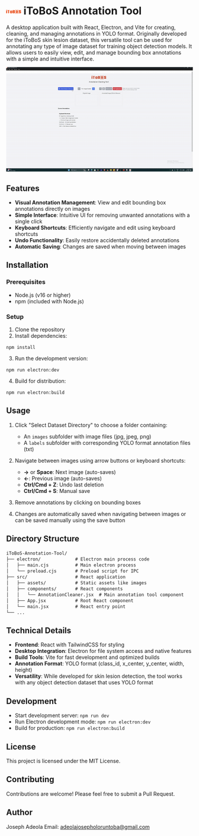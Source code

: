 
# <img src="src/assets/itoboslogo.png" alt="iToBoS Logo" width="40" style="vertical-align: middle;"> iToBoS Annotation Tool

A desktop application built with React, Electron, and Vite for creating, cleaning, and managing annotations in YOLO format. Originally developed for the iToBoS skin lesion dataset, this versatile tool can be used for annotating any type of image dataset for training object detection models. It allows users to easily view, edit, and manage bounding box annotations with a simple and intuitive interface.

![Demo GIF](src/assets/demo.gif)

## Features

- **Visual Annotation Management**: View and edit bounding box annotations directly on images
- **Simple Interface**: Intuitive UI for removing unwanted annotations with a single click
- **Keyboard Shortcuts**: Efficiently navigate and edit using keyboard shortcuts
- **Undo Functionality**: Easily restore accidentally deleted annotations
- **Automatic Saving**: Changes are saved when moving between images

## Installation

### Prerequisites

- Node.js (v16 or higher)
- npm (included with Node.js)

### Setup

1. Clone the repository
2. Install dependencies:

```
npm install
```

3. Run the development version:

```
npm run electron:dev
```

4. Build for distribution:

```
npm run electron:build
```

## Usage

1. Click "Select Dataset Directory" to choose a folder containing:
   - An `images` subfolder with image files (jpg, jpeg, png)
   - A `labels` subfolder with corresponding YOLO format annotation files (txt)

2. Navigate between images using arrow buttons or keyboard shortcuts:
   - **→** or **Space**: Next image (auto-saves)
   - **←**: Previous image (auto-saves)
   - **Ctrl/Cmd + Z**: Undo last deletion
   - **Ctrl/Cmd + S**: Manual save

3. Remove annotations by clicking on bounding boxes

4. Changes are automatically saved when navigating between images or can be saved manually using the save button

## Directory Structure

```
iToBoS-Annotation-Tool/
├── electron/             # Electron main process code
│   ├── main.cjs          # Main electron process
│   └── preload.cjs       # Preload script for IPC
├── src/                  # React application
│   ├── assets/           # Static assets like images
│   ├── components/       # React components
│   │   └── AnnotationCleaner.jsx  # Main annotation tool component
│   ├── App.jsx           # Root React component
│   └── main.jsx          # React entry point
└── ...
```

## Technical Details

- **Frontend**: React with TailwindCSS for styling
- **Desktop Integration**: Electron for file system access and native features
- **Build Tools**: Vite for fast development and optimized builds
- **Annotation Format**: YOLO format (class_id, x_center, y_center, width, height)
- **Versatility**: While developed for skin lesion detection, the tool works with any object detection dataset that uses YOLO format

## Development

- Start development server: `npm run dev`
- Run Electron development mode: `npm run electron:dev`
- Build for production: `npm run electron:build`

## License

This project is licensed under the MIT License.

## Contributing

Contributions are welcome! Please feel free to submit a Pull Request.

## Author

Joseph Adeola
Email: adeolajosepholoruntoba@gmail.com
